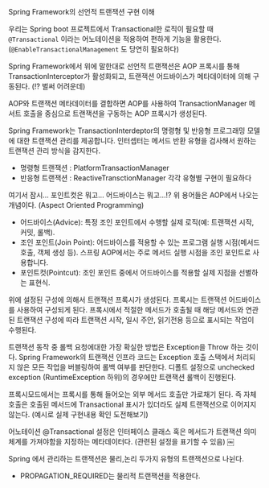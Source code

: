 Spring Framework의 선언적 트랜잭션 구현 이해

우리는 Spring boot 프로젝트에서 Transactional한 로직이 필요할 때 `@Transactional` 이라는 어노테이션을 적용하여 편하게 기능을 활용한다. (`@EnableTransactionalManagement` 도 당연히 필요하다)

Spring Framework에서 위에 말한대로 선언적 트랜잭션은 AOP 프록시를 통해 TransactionInterceptor가 활성화되고, 트랜잭션 어드바이스가 메타데이터에 의해 구동된다. (!? 벌써 어려운데)

AOP와 트랜잭션 메타데이터를 결합하면 AOP를 사용하여 TransactionManager 메서트 호출을 중심으로 트랜잭션을 구동하는 AOP 프록시가 생성된다.

Spring Framework는 TransactionInterdeptor의 명령형 및 반응형 프로그래밍 모델에 대한 트랜잭션 관리를 제공합니다. 인터셉터는 메서드 반환 유형을 검사해서 원하는 트랜잭션 관리 방식을 감지한다.

* 명령형 트랜잭션 : PlatformTransactionManager
* 반응형 트랜잭션 : ReactiveTransctionManager
각각 유형별 구현이 필요하다

여기서 잠시… 포인트컷은 뭐고… 어드바이스는 뭐고…!?
위 용어들은 AOP에서 나오는 개념이다. (Aspect Oriented Programming)

* 어드바이스(Advice): 특정 조인 포인트에서 수행할 실제 로직(예: 트랜잭션 시작, 커밋, 롤백).
* 조인 포인트(Join Point): 어드바이스를 적용할 수 있는 프로그램 실행 시점(메서드 호출, 객체 생성 등). 스프링 AOP에서는 주로 메서드 실행 시점을 조인 포인트로 사용합니다.
* 포인트컷(Pointcut): 조인 포인트 중에서 어드바이스를 적용할 실제 지점을 선별하는 표현식.

위에 설정된 구성에 의해서 트랜잭션 프록시가 생성된다.
프록시는 트랜잭션 어드바이스를 사용하여 구성되게 된다.
프록시에서 적절한 메서드가 호출될 때 해당 메서드와 연관된 트랜잭션 구성에 따라 트랜잭션 시작, 일시 주안, 읽기전용 등으로 표시되는 작업이 수행된다.

트랜잭션 동작 중 롤백 요청에대한 가장 확실한 방법은 Exception을 Throw 하는 것이다.
Spring Framework의 트랜잭션 인프라 코드는 Exception 호출 스택에서 처리되지 않은 모든 작업을 버블링하여 롤백 여부를 판단한다.
디폴트 설정으로 unchecked exception (RuntimeException 하위)의 경우에만 트랜잭션 롤백이 진행된다.

프록시모드에서는 프록시를 통해 들어오는 외부 메서드 호출만 가로채기 된다. 즉 자체 호출은 호출된 메서드에 Transactional 표시가 있더라도 실제 트랜잭션으로 이어지지 않는다. (예시로 실제 구현내용 확인 도전해보기)

어노테이션 @Transactional 설정은 인터페이스 클래스 혹은 메서드가 트랜잭션 의미 체계를 가져야함을 지정하는 메타데이터다. (관련된 설정을 표기할 수 있음)
￼

Spring 에서 관리하는 트랜잭션은 물리,논리 두가지 유형의 트랜잭션으로 나뉜다.

* PROPAGATION_REQUIRED는 물리적 트랜잭션을 적용한다.
